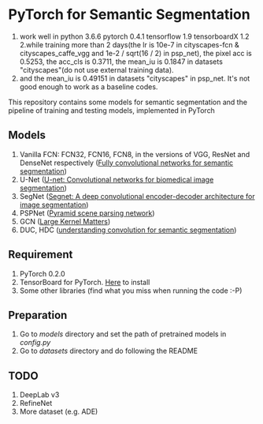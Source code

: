 # PyTorch for Semantic Segmentation

1. work well in python 3.6.6 pytorch 0.4.1 tensorflow 1.9 tensorboardX 1.2
2.while training more than 2 days(the lr is 10e-7 in cityscapes-fcn & cityscapes_caffe_vgg and 1e-2 / sqrt(16 / 2) in psp_net),
the pixel acc is 0.5253, the acc_cls is 0.3711, the mean_iu is 0.1847 in datasets "cityscapes"(do not use external training data).
3. and the mean_iu is 0.49151 in datasets "cityscapes" in psp_net. It's not good enough to work as a baseline codes.

This repository contains some models for semantic segmentation and the pipeline of training and testing models,
implemented in PyTorch

## Models
1. Vanilla FCN: FCN32, FCN16, FCN8, in the versions of VGG, ResNet and DenseNet respectively
([Fully convolutional networks for semantic segmentation](http://www.cv-foundation.org/openaccess/content_cvpr_2015/papers/Long_Fully_Convolutional_Networks_2015_CVPR_paper.pdf))
2. U-Net ([U-net: Convolutional networks for biomedical image segmentation](https://arxiv.org/pdf/1505.04597))
3. SegNet ([Segnet: A deep convolutional encoder-decoder architecture for image segmentation](https://arxiv.org/pdf/1511.00561))
4. PSPNet ([Pyramid scene parsing network](https://arxiv.org/pdf/1612.01105))
5. GCN ([Large Kernel Matters](https://arxiv.org/pdf/1703.02719))
6. DUC, HDC ([understanding convolution for semantic segmentation](https://arxiv.org/pdf/1702.08502.pdf))

## Requirement
1. PyTorch 0.2.0
2. TensorBoard for PyTorch. [Here](https://github.com/lanpa/tensorboard-pytorch)  to install
3. Some other libraries (find what you miss when running the code :-P)

## Preparation
1. Go to *models* directory and set the path of pretrained models in *config.py*
2. Go to *datasets* directory and do following the README

## TODO
1. DeepLab v3
2. RefineNet
3. More dataset (e.g. ADE)
